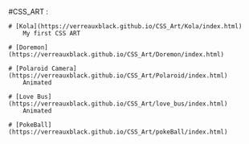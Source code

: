 #CSS_ART :

    # [Kola](https://verreauxblack.github.io/CSS_Art/Kola/index.html)
        My first CSS ART

    # [Doremon](https://verreauxblack.github.io/CSS_Art/Doremon/index.html)

    # [Polaroid Camera](https://verreauxblack.github.io/CSS_Art/Polaroid/index.html)
        Animated

    # [Love Bus](https://verreauxblack.github.io/CSS_Art/love_bus/index.html)
        Animated

    # [PokeBall](https://verreauxblack.github.io/CSS_Art/pokeBall/index.html)